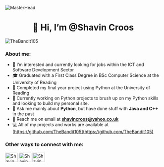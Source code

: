 ![MasterHead](https://cdn.universitycompare.com/content/images/Guide--h37Y8SmsrWeoDpU.jpg)

<h1 align="center">👋 Hi, I’m @Shavin Croos </h1>

<p align="left"> <img src="https://komarev.com/ghpvc/?username=TheBandit105&label=Profile%20views&color=0e75b6&style=flat" alt="TheBandit105" /> </p>

<h3 align="left">About me:</h3>

* 👀 I’m interested and currently looking for jobs within the ICT and Software Development Sector<br>
* 🎓 Graduated with a First Class Degree in BSc Computer Science at the University of Reading<br>
* 📝 Completed my final year project using Python at the University of Reading<br> 
* 💞️ Currently working on Python projects to brush up on my Python skills and looking to build my personal site.<br>
* 💬 Ask me mainly about **Python**, but have done stuff with **Java and C++** in the past
* 📧 Reach me on email at **shavincroos@yahoo.co.uk**
* 💻 All of my projects and works are available at [https://github.com/TheBandit105](https://github.com/TheBandit105)

<h3 align="left">Other ways to connect with me:</h3>
<p align="left">
<a href="https://www.youtube.com/channel/UCQuebkcV8MH_HG2vvdggekA" target="blank"><img align="center" src="https://raw.githubusercontent.com/rahuldkjain/github-profile-readme-generator/master/src/images/icons/Social/youtube.svg" alt="ShavinCroos" height="30" width="40" /></a> 
<a href="https://www.linkedin.com/in/shavin-croos/" target="blank"><img align="center" src="https://raw.githubusercontent.com/rahuldkjain/github-profile-readme-generator/master/src/images/icons/Social/linked-in-alt.svg" alt="ShavinCroos" height="30" width="40" /></a>  
<a href="https://twitter.com/ShavinCroos" target="blank"><img align="center" src="https://raw.githubusercontent.com/rahuldkjain/github-profile-readme-generator/master/src/images/icons/Social/twitter.svg" alt="ShavinCroos" height="30" width="40" /></a>
</p>

